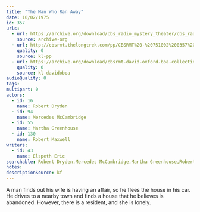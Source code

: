 ```yaml
---
title: "The Man Who Ran Away"
date: 10/02/1975
id: 357
urls: 
  - url: https://archive.org/download/cbs_radio_mystery_theater/cbs_radio_mystery_theater-0351-0400.zip/cbs_radio_mystery_theater-0351-0400%2Fcbsrmt_0357_the_man_who_ran_away.mp3
    source: archive-org
  - url: http://cbsrmt.thelongtrek.com/pp/CBSRMT%20-%20751002%200357%20The%20Man%20Who%20Ran%20Away_pp.mp3
    quality: 0
    source: kl-pp
  - url: https://archive.org/download/cbsrmt-david-oxford-boa-collection/CBSRMT-751002-0357-The-Man-Who-Ran-Away-(128-48)_Andy's-{BoA}.mp3
    quality: 0
    source: kl-davidoboa
audioQuality: 0
tags: 
multipart: 0
actors:  
  - id: 16
    name: Robert Dryden  
  - id: 94
    name: Mercedes McCambridge  
  - id: 55
    name: Martha Greenhouse  
  - id: 130
    name: Robert Maxwell
writers:  
  - id: 43
    name: Elspeth Eric
searchable: Robert Dryden,Mercedes McCambridge,Martha Greenhouse,Robert Maxwell Elspeth Eric
notes: 
descriptionSource: kf
---
```

A man finds out his wife is having an affair, so he flees the house in his car. He drives to a nearby town and finds a house that he believes is abandoned. However, there is a resident, and she is lonely.
